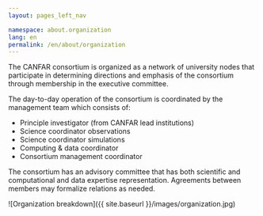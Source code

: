 ```yaml
---
layout: pages_left_nav

namespace: about.organization
lang: en
permalink: /en/about/organization
---
```


<!-- Content start -->

The CANFAR consortium is organized as a network of university nodes that
participate in determining directions and emphasis of the consortium through
membership in the executive committee.

The day-to-day operation of the consortium is coordinated by the management team 
which consists of:

  - Principle investigator (from CANFAR lead institutions)
  - Science coordinator observations
  - Science coordinator simulations
  - Computing &amp; data coordinator
  - Consortium management coordinator

The consortium has an advisory committee that has both scientific and
computational and data expertise representation. Agreements between members
may formalize relations as needed.

![Organization breakdown]({{ site.baseurl }}/images/organization.jpg)

<!-- Content end -->